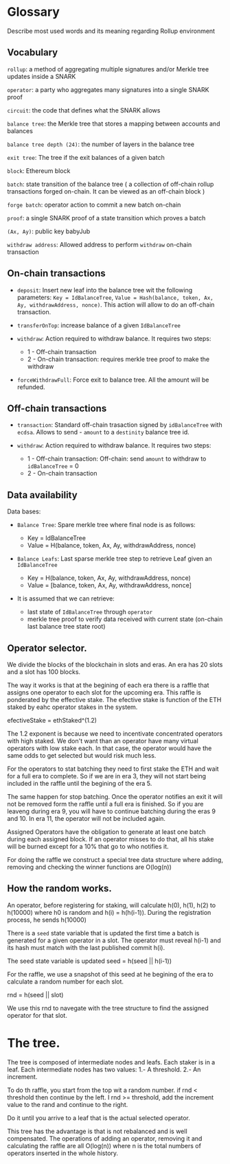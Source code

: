 # Glossary
Describe most used words and its meaning regarding Rollup environment

## Vocabulary
`rollup`: a method of aggregating multiple signatures and/or Merkle tree updates inside a SNARK

`operator`: a party who aggregates many signatures into a single SNARK proof

`circuit`: the code that defines what the SNARK allows

`balance tree`: the Merkle tree that stores a mapping between accounts and balances

`balance tree depth (24)`: the number of layers in the balance tree

`exit tree`: The tree if the exit balances of a given batch

`block`: Ethereum block

`batch`: state transition of the balance tree ( a collection of off-chain rollup transactions forged on-chain. It can be viewed as an off-chain block )

`forge batch`: operator action to commit a new batch on-chain

`proof`: a single SNARK proof of a state transition which proves a batch

`(Ax, Ay)`: public key babyJub

`withdraw address`: Allowed address to perform `withdraw` on-chain transaction

## On-chain transactions

- `deposit`: Insert new leaf into the balance tree wit the following parameters: `Key = IdBalanceTree`, `Value = Hash(balance, token, Ax, Ay, withdrawAddress, nonce)`. This action will allow to do an off-chain transaction.

- `transferOnTop`: increase balance of a given `IdBalanceTree`

- `withdraw`: Action required to withdraw balance. It requires two steps: 
  - 1 - Off-chain transaction
  - 2 - On-chain transaction: requires merkle tree proof to make the withdraw

- `forceWithdrawFull`: Force exit to balance tree. All the amount will be refunded.

## Off-chain transactions

- `transaction`: Standard off-chain trasaction signed by `idBalanceTree` with `ecdsa`. Allows to send - `amount` to a `destinity` balance tree id.

- `withdraw`: Action required to withdraw balance. It requires two steps: 
  - 1 - Off-chain transaction: Off-chain: send `amount` to withdraw to `idBalanceTree` = 0
  - 2 - On-chain transaction

## Data availability
Data bases:
- `Balance Tree`: Spare merkle tree where final node is as follows:
  - Key = IdBalanceTree
  - Value = H(balance, token, Ax, Ay, withdrawAddress, nonce)
- `Balance Leafs`: Last sparse merkle tree step to retrieve Leaf given an `IdBalanceTree`
  - Key = H(balance, token, Ax, Ay, withdrawAddress, nonce)
  - Value = [balance, token, Ax, Ay, withdrawAddress, nonce]

- It is assumed that we can retrieve:
  - last state of `IdBalanceTree` through `operator`
  - merkle tree proof to verify data received with current state (on-chain last balance tree state root)

## Operator selector.

We divide the blocks of the blockchain in slots and eras.  An era has 20 slots and a slot has 100 blocks.

The way it works is that at the begining of each era there is a raffle that assigns one operator to each slot for the upcoming era. This raffle is ponderated by the effective stake. The efective stake is function of the ETH staked by eahc operator stakes in the system.

efectiveStake = ethStaked^(1.2)

The 1.2 exponent is because we need to incentivate concentrated operators with high staked. We don't want than an operator have many virtual operators with low stake each. In that case, the operator would have the same odds to get selected but would risk much less.

For the operators to stat batching they need to first stake the ETH and wait for a full era to complete. So if we are in era 3, they will not start being included in the raffle until the begining of the era 5.

The same happen for stop batching.  Once the operator notifies an exit it will not be removed form the raffle until a full era is finished.  So if you are leaveng during era 9, you will have to continue batching during the eras 9 and 10. In era 11, the operator will not be included again.

Assigned Operators have the obligation to generate at least one batch during each assigned block.  If an operator misses to do that, all his stake will be burned except for a 10% that go to who notifies it.

For doing the raffle we construct a special tree data structure where adding, removing and checking the winner functions are O(log(n))

## How the random works.

An operator, before registering for staking, will calculate h(0), h(1), h(2) to h(10000) where h0 is random and h(i) = h(h(i-1)). During the registration process, he sends h(10000)

There is a `seed` state variable that is updated the first time a batch is generated for a given operator in a slot. The operator must reveal h(i-1) and its hash must match with the last published commit h(i).

The seed state variable is updated seed = h(seed || h(i-1))

For the raffle, we use a snapshot of this seed at he begining of the era to calculate a random number for each slot.

rnd = h(seed || slot)

We use this rnd to navegate with the tree structure to find the assigned operator for that slot.

The tree.
=========

The tree is composed of intermediate nodes and leafs.  Each staker is in a leaf. Each intermediate nodes has two values:
1.- A threshold.
2.- An increment.

To do th raffle, you start from the top wit a random number.  if rnd < threshold then continue by the left. I rnd >= threshold, add the increment value to the rand and continue to the right.

Do it until you arrive to a leaf that is the actual selected operator.

This tree has the advantage is that is not rebalanced and is well compensated.
The operations of adding an operator, removing it and calculating the raffle are all O(log(n)) where n is the total numbers of operators inserted in the whole history.

